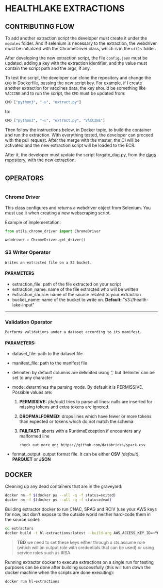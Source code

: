 # HEALTHLAKE EXTRACTIONS
## CONTRIBUTING FLOW    
To add another extraction script the developer must create it under the `modules` folder. And if selenium is necessary to the extraction, the webdriver must be initialized with the ChromeDriver class, which is in the `utils` folder.

After developing the new extraction script, the file `config.json` must be updated, adding a key with the extraction identifier, and the value must contain the script path and the args, if any. 

To test the script, the developer can clone the repository and change the `CMD` in Dockerfile, passing the new script key. For example, if I create another extraction for vaccines data, the key should be something like `VACCINE` and to run the script, the `CMD` must be updated from:
```bash
CMD ["python3", "-u", "extract.py"]
```
to:
```bash
CMD ["python3", "-u", "extract.py", "VACCINE"]
```
Then follow the instructions below, in Docker topic, to build the container and run the extraction.
With everything tested, the developer can proceed with the pull request. After the merge with the master, the CI will be activated and the new extraction script will be loaded to the ECR.

After it, the developer must update the script fargate_dag.py, from the [dags repository](https://github.com/health-lake/hl-dags), with the new extraction.
#
## OPERATORS
#
### Chrome Driver
This class configures and returns a webdriver object from Selenium. You must use it when creating a new webscraping script.
    
Example of implementation:

```python
from utils.chrome_driver import ChromeDriver

webdriver = ChromeDriver.get_driver()
```

### S3 Writer Operator
    Writes an extracted file on a S3 bucket.

#### PARAMETERS
* extraction_file: path of the file extracted on your script
* extraction_name: name of the file extracted who will be written
* extraction_source: name of the source related to your extraction
* bucket_name: name of the bucket to write on.
    **Default:** "s3://health-lake-input"

-----

### Validation Operator
    Performs validations under a dataset according to its manifest.
        
#### PARAMETERS:
* dataset_file: path to the dataset file
* manifest_file: path to the manifest file
* delimiter: by default columns are delimited using ',' but delimiter can be set to any character
* mode: determines the parsing mode. By default it is PERMISSIVE. Possible values are:
  1. **PERMISSIVE:** _(default)_ tries to parse all lines: nulls are inserted for missing tokens and extra tokens are ignored.
  2. **DROPMALFORMED:** drops lines which have fewer or more tokens than expected or tokens which do not match the schema
  3. **FAILFAST:** aborts with a RuntimeException if encounters any malformed line
               
      ```check out more on: https://github.com/databricks/spark-csv```

* format_output: output format file. It can be either **CSV** _(default)_, **PARQUET** or **JSON**

## DOCKER

Cleaning up any dead containers that are in the graveyard:

```bash
docker rm -f $(docker ps --all -q -f status=exited)
docker rm -f $(docker ps --all -q -f status=dead)
```

Building extractor docker to run CNAC, SRAG and RCIV (use your AWS keys for now, but don't expose to the outside world neither hard-code them in the source code):

```bash
cd extractors
docker build -t hl-extractions:latest --build-arg AWS_ACCESS_KEY_ID=<YOUR_ACCESS_KEY> --build-arg AWS_SECRET_ACCESS_KEY=<YOUR_SECRET_ACCESS_KEY> .
```

> **TBD** we need to set these keys either through a sts assume role (which will an output role with credentials that can be used) or using service roles such as IRSA

Running extractor docker to execute extractions on a single run for testing purposes can be done after building successfully (this will turn down the docker machine when the scripts are done executing):

```bash
docker run hl-extractions
```
